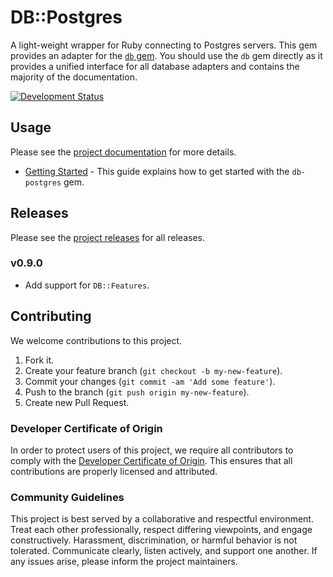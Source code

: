 # DB::Postgres

A light-weight wrapper for Ruby connecting to Postgres servers. This gem provides an adapter for the [`db` gem](https://github.com/socketry/db). You should use the `db` gem directly as it provides a unified interface for all database adapters and contains the majority of the documentation.

[![Development Status](https://github.com/socketry/db-postgres/workflows/Test/badge.svg)](https://github.com/socketry/db-postgres/actions?workflow=Test)

## Usage

Please see the [project documentation](https://socketry.github.io/db-postgres/) for more details.

  - [Getting Started](https://socketry.github.io/db-postgres/guides/getting-started/index) - This guide explains how to get started with the `db-postgres` gem.

## Releases

Please see the [project releases](https://socketry.github.io/db-postgres/releases/index) for all releases.

### v0.9.0

  - Add support for `DB::Features`.

## Contributing

We welcome contributions to this project.

1.  Fork it.
2.  Create your feature branch (`git checkout -b my-new-feature`).
3.  Commit your changes (`git commit -am 'Add some feature'`).
4.  Push to the branch (`git push origin my-new-feature`).
5.  Create new Pull Request.

### Developer Certificate of Origin

In order to protect users of this project, we require all contributors to comply with the [Developer Certificate of Origin](https://developercertificate.org/). This ensures that all contributions are properly licensed and attributed.

### Community Guidelines

This project is best served by a collaborative and respectful environment. Treat each other professionally, respect differing viewpoints, and engage constructively. Harassment, discrimination, or harmful behavior is not tolerated. Communicate clearly, listen actively, and support one another. If any issues arise, please inform the project maintainers.
